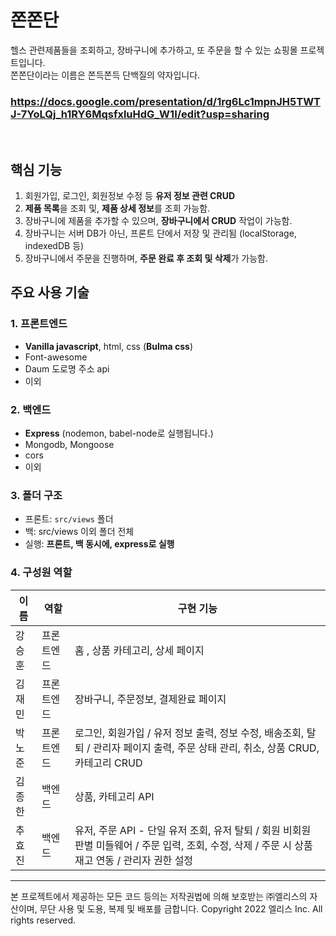 # 쫀쫀단

헬스 관련제품들을 조회하고, 장바구니에 추가하고, 또 주문을 할 수 있는 쇼핑몰 프로젝트입니다. <br />
쫀쫀단이라는 이름은 쫀득쫀득 단백질의 약자입니다.

### https://docs.google.com/presentation/d/1rg6Lc1mpnJH5TWTJ-7YoLQj_h1RY6MqsfxluHdG_W1I/edit?usp=sharing

<br>

## 핵심 기능
1. 회원가입, 로그인, 회원정보 수정 등 **유저 정보 관련 CRUD** 
2. **제품 목록**을 조회 및, **제품 상세 정보**를 조회 가능함. 
3. 장바구니에 제품을 추가할 수 있으며, **장바구니에서 CRUD** 작업이 가능함.
4. 장바구니는 서버 DB가 아닌, 프론트 단에서 저장 및 관리됨 (localStorage, indexedDB 등)
5. 장바구니에서 주문을 진행하며, **주문 완료 후 조회 및 삭제**가 가능함.

## 주요 사용 기술

### 1. 프론트엔드

- **Vanilla javascript**, html, css (**Bulma css**)
- Font-awesome 
- Daum 도로명 주소 api 
- 이외

### 2. 백엔드 

- **Express** (nodemon, babel-node로 실행됩니다.)
- Mongodb, Mongoose
- cors
- 이외

### 3. 폴더 구조
- 프론트: `src/views` 폴더 
- 백: src/views 이외 폴더 전체
- 실행: **프론트, 백 동시에, express로 실행**


### 4. 구성원 역할

|  이름  |  역할  |  구현 기능  | 
| ------ | ------ | ------ |
| 강승훈 | 프론트엔드 | 홈 , 상품 카테고리, 상세 페이지 |
| 김재민 | 프론트엔드 | 장바구니, 주문정보, 결제완료 페이지  |
| 박노준 | 프론트엔드 | 로그인, 회원가입 / 유저 정보 출력, 정보 수정, 배송조회, 탈퇴 / 관리자 페이지 출력, 주문 상태 관리, 취소, 상품 CRUD, 카테고리 CRUD  |
| 김종한 |  백엔드  | 상품, 카테고리 API |
| 추효진 |  백엔드  | 유저, 주문 API - 단일 유저 조회, 유저 탈퇴 / 회원 비회원 판별 미들웨어 / 주문 입력, 조회, 수정, 삭제 / 주문 시 상품 재고 연동 / 관리자 권한 설정  |

---

본 프로젝트에서 제공하는 모든 코드 등의는 저작권법에 의해 보호받는 ㈜엘리스의 자산이며, 무단 사용 및 도용, 복제 및 배포를 금합니다.
Copyright 2022 엘리스 Inc. All rights reserved.

